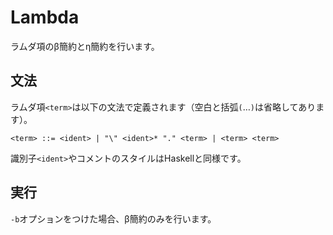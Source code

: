 # Lambda

ラムダ項のβ簡約とη簡約を行います。

## 文法

ラムダ項`<term>`は以下の文法で定義されます（空白と括弧`(`…`)`は省略してあります）。
```
<term> ::= <ident> | "\" <ident>* "." <term> | <term> <term>
```
識別子`<ident>`やコメントのスタイルはHaskellと同様です。

## 実行

`-b`オプションをつけた場合、β簡約のみを行います。
